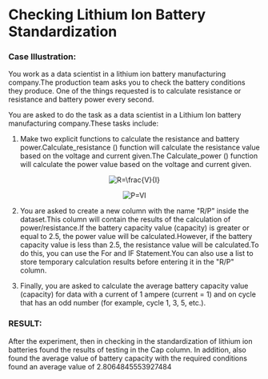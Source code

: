 # Checking Lithium Ion Battery Standardization

### Case Illustration:  
You work as a data scientist in a lithium ion battery manufacturing company.The production team asks you to check the battery conditions they produce. One of the things requested is to calculate resistance or resistance and battery power every second.

You are asked to do the task as a data scientist in a Lithium Ion battery manufacturing company.These tasks include:

1. Make two explicit functions to calculate the resistance and battery power.Calculate_resistance () function will calculate the resistance value based on the voltage and current given.The Calculate_power () function will calculate the power value based on the voltage and current given.

<p align="center"><img src="https://latex.codecogs.com/png.latex?R=\frac{V}{I}" title="R=\frac{V}{I}" /></p>

<p align="center"><img src="https://latex.codecogs.com/png.latex?P=VI" title="P=VI" class="center" /></p>

2. You are asked to create a new column with the name "R/P" inside the dataset.This column will contain the results of the calculation of power/resistance.If the battery capacity value (capacity) is greater or equal to 2.5, the power value will be calculated.However, if the battery capacity value is less than 2.5, the resistance value will be calculated.To do this, you can use the For and IF Statement.You can also use a list to store temporary calculation results before entering it in the "R/P" column.

3. Finally, you are asked to calculate the average battery capacity value (capacity) for data with a current of 1 ampere (current = 1) and on cycle that has an odd number (for example, cycle 1, 3, 5, etc.).

### RESULT: 

After the experiment, then in checking in the standardization of lithium ion batteries found the results of testing in the Cap column.
In addition, also found the average value of battery capacity with the required conditions found an average value of 2.8064845553927484
